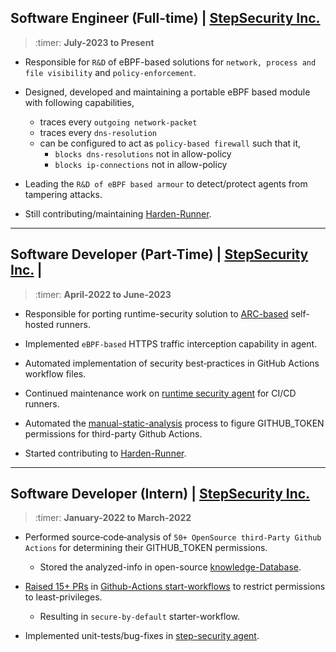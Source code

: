 
## **Software Engineer (Full-time) | [StepSecurity Inc.](https://www.stepsecurity.io/company)**


> :timer: **July-2023 to Present**

    
- Responsible for `R&D` of eBPF-based solutions for `network, process and file visibility` and `policy-enforcement`.

- Designed, developed and maintaining a portable eBPF based module with following capabilities, 
    - traces every `outgoing network-packet`
    - traces every `dns-resolution`
    - can be configured to act as `policy-based firewall` such that it,
        - `blocks dns-resolutions` not in allow-policy
        - `blocks ip-connections` not in allow-policy

- Leading the `R&D of eBPF based armour` to detect/protect agents from tampering attacks.

- Still contributing/maintaining [Harden-Runner](https://github.com/step-security/harden-runner).

---

## **Software Developer (Part-Time) | [StepSecurity Inc.](https://www.stepsecurity.io/company) |**

> :timer: **April-2022 to June-2023**

- Responsible for porting runtime-security solution to [ARC-based](https://github.com/actions/actions-runner-controller) self-hosted runners.

- Implemented `eBPF-based` HTTPS traffic interception capability in agent.

- Automated implementation of security best‑practices in GitHub Actions workflow files. 

- Continued maintenance work on [runtime security agent](https://github.com/step-security/agent/pulls?q=is%3Apr+is%3Aclosed+author%3Ah0x0er) for CI/CD runners.

- Automated the [manual-static-analysis](https://github.com/step-security/secure-repo/tree/main/kbanalysis) process to figure GITHUB_TOKEN permissions for third-party Github Actions.

- Started contributing to [Harden-Runner](https://github.com/step-security/harden-runner).

---

## **Software Developer (Intern) | [StepSecurity Inc.](https://www.stepsecurity.io/company)**


> :timer: **January-2022 to March-2022**

- Performed source‑code‑analysis of `50+ OpenSource third-Party Github Actions` for determining their GITHUB_TOKEN permissions.
    - Stored the analyzed-info in open-source [knowledge-Database](https://github.com/step-security/secure-repo/pulls?q=is%3Apr+is%3Aclosed+author%3Ah0x0er).

- [Raised 15+ PRs](https://github.com/actions/starter-workflows/pulls?q=is%3Apr+is%3Aclosed+author%3Ah0x0er) in [Github-Actions start-workflows](https://github.com/actions/starter-workflows) to restrict permissions to least-privileges.
    - Resulting in `secure-by-default` starter-workflow.

- Implemented unit-tests/bug-fixes in [step-security agent](https://github.com/step-security/agent/pulls?q=is%3Apr+is%3Aclosed+author%3Ah0x0er).